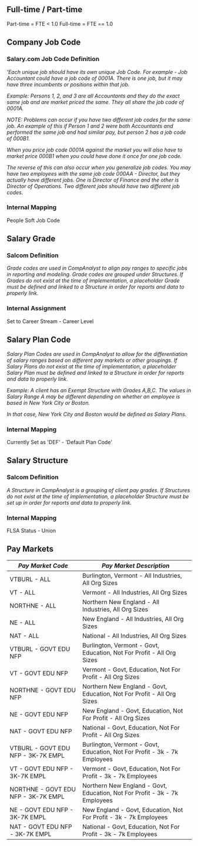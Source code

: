 ## Full-time / Part-time
Part-time = FTE < 1.0
Full-time  = FTE  == 1.0

## Company Job Code
### Salary.com Job Code Definition
*'Each unique job should have its own unique Job Code. For example - Job Accountant could have a job code of 0001A. There is one job, but it may have three incumbents or positions within that job.*

*Example: Persons 1, 2, and 3 are all Accountants and they do the exact same job and are market priced the same. They all share the job code of 0001A.*

*NOTE: Problems can occur if you have two different job codes for the same job. An example of this if Person 1 and 2 were both Accountants and performed the same job and had similar pay, but person 2 has a job code of 000B1.*

*When you price job code 0001A against the market you will also have to market price 000B1 when you could have done it once for one job code.*

*The reverse of this can also occur when you generalize job codes. You may have two employees with the same job code 000AA - Director, but they actually have different jobs. One is Director of Finance and the other is Director of Operations. Two different jobs should have two different job codes.*

### Internal Mapping
People Soft Job Code


## Salary Grade
### Salcom Definition
*Grade codes are used in CompAnalyst to align pay ranges to specific jobs in reporting and modeling. Grade codes are grouped under Structures. If Grades do not exist at the time of implementation, a placeholder Grade must be defined and linked to a Structure in order for reports and data to properly link.*
### Internal Assignment
Set to Career Stream - Career Level

## Salary Plan Code
*Salary Plan Codes are used in CompAnalyst to allow for the differentiation of salary ranges based on different pay markets or other groupings. If Salary Plans do not exist at the time of implementation, a placeholder Salary Plan must be defined and linked to a Structure in order for reports and data to properly link.*

*Example: A client has an Exempt Structure with Grades A,B,C. The values in Salary Range A may be different depending on whether an employee is based in New York City or Boston.*

*In that case, New York City and Boston would be defined as Salary Plans.*
### Internal Mapping
Currently Set as 'DEF' - 'Default Plan Code'

## Salary Structure
### Salcom Definition
*A Structure in CompAnalyst is a grouping of client pay grades. If Structures do not exist at the time of implementation, a placeholder Structure must be set up in order for reports and data to properly link.*
### Internal Mapping
FLSA Status - Union

## Pay Markets
| *Pay Market Code*                   | *Pay Market Description*                                                   |
| ----------------------------------- | -------------------------------------------------------------------------- |
| VTBURL - ALL                        | Burlington, Vermont - All Industries, All Org Sizes                        |
| VT - ALL                            | Vermont - All Industries, All Org Sizes                                    |
| NORTHNE - ALL                       | Northern New England - All Industries, All Org Sizes                       |
| NE - ALL                            | New England - All Industries, All Org Sizes                                |
| NAT - ALL                           | National - All Industries, All Org Sizes                                   |
| VTBURL - GOVT EDU NFP               | Burlington, Vermont - Govt, Education, Not For Profit - All Org Sizes      |
| VT - GOVT EDU NFP                   | Vermont - Govt, Education, Not For Profit - All Org Sizes                  |
| NORTHNE - GOVT EDU NFP              | Northern New England - Govt, Education, Not For Profit - All Org Sizes     |
| NE - GOVT EDU NFP                   | New England - Govt, Education, Not For Profit - All Org Sizes              |
| NAT - GOVT EDU NFP                  | National - Govt, Education, Not For Profit - All Org Sizes                 |
| VTBURL - GOVT EDU NFP - 3K-7K EMPL  | Burlington, Vermont - Govt, Education, Not For Profit - 3k - 7k Employees  |
| VT - GOVT EDU NFP - 3K-7K EMPL      | Vermont - Govt, Education, Not For Profit - 3k - 7k Employees              |
| NORTHNE - GOVT EDU NFP - 3K-7K EMPL | Northern New England - Govt, Education, Not For Profit - 3k - 7k Employees |
| NE - GOVT EDU NFP - 3K-7K EMPL      | New England - Govt, Education, Not For Profit - 3k - 7k Employees          |
| NAT - GOVT EDU NFP - 3K-7K EMPL     | National - Govt, Education, Not For Profit - 3k - 7k Employees             |
